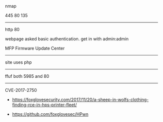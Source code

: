 nmap

445
80
135

***

http 80 


webpage asked basic authentication. get in with admin:admin

MFP Firmware Update Center

***

site uses php 


***

ffuf both 5985 and 80 

***

CVE-2017-2750

- https://foxglovesecurity.com/2017/11/20/a-sheep-in-wolfs-clothing-finding-rce-in-hps-printer-fleet/

- https://github.com/foxglovesec/HPwn